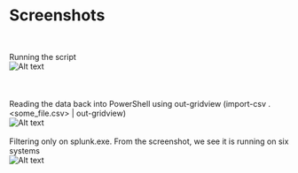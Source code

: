 
# Screenshots <br>
<br>

Running the script
<br>
![Alt text](https://github.com/WiredPulse/PoSh-R2/blob/master/Screenshots/1-Script_Execution.png?raw=true "Optional Title")<br><br>
<br>
<br>
Reading the data back into PowerShell using out-gridview (import-csv .\<some_file.csv> | out-gridview)<br>
![Alt text](https://github.com/WiredPulse/PoSh-R2/blob/master/Screenshots/3-Results2.png?raw=true "Optional Title")<br>
<br>
Filtering only on splunk.exe. From the screenshot, we see it is running on six systems<br>
![Alt text](https://github.com/WiredPulse/PoSh-R2/blob/master/Screenshots/4-Filter.PNG?raw=true "Optional Title")
